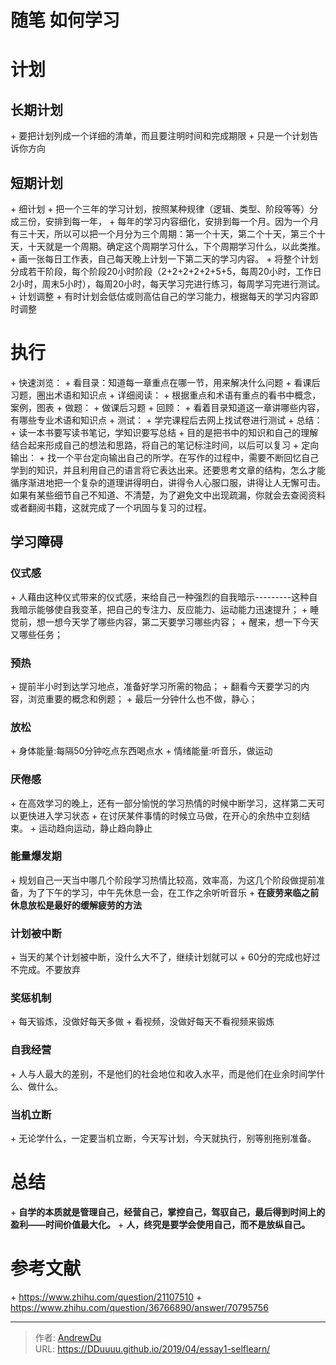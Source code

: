 # 随笔 如何学习


# 计划

## 长期计划

&#43; 要把计划列成一个详细的清单，而且要注明时间和完成期限
&#43; 只是一个计划告诉你方向

## 短期计划

&#43; 细计划
  &#43; 把一个三年的学习计划，按照某种规律（逻辑、类型、阶段等等）分成三份，安排到每一年，
  &#43; 每年的学习内容细化，安排到每一个月。因为一个月有三十天，所以可以把一个月分为三个周期：第一个十天，第二个十天，第三个十天，十天就是一个周期。确定这个周期学习什么，下个周期学习什么，以此类推。
  &#43; 画一张每日工作表，自己每天晚上计划一下第二天的学习内容。
  &#43; 将整个计划分成若干阶段，每个阶段20小时阶段（2&#43;2&#43;2&#43;2&#43;2&#43;5&#43;5，每周20小时，工作日2小时，周末5小时），每周20小时，每天学习完进行练习，每周学习完进行测试。
&#43; 计划调整
  &#43; 有时计划会低估或则高估自己的学习能力，根据每天的学习内容即时调整

# 执行

&#43; 快速浏览：
  &#43; 看目录：知道每一章重点在哪一节，用来解决什么问题
  &#43; 看课后习题，圈出术语和知识点 
&#43; 详细阅读：
  &#43; 根据重点和术语有重点的看书中概念，案例，图表
&#43; 做题：
  &#43; 做课后习题
&#43; 回顾：
  &#43; 看着目录知道这一章讲哪些内容，有哪些专业术语和知识点
&#43; 测试：
  &#43; 学完课程后去网上找试卷进行测试
&#43; 总结：
  &#43; 读一本书要写读书笔记，学知识要写总结
  &#43; 目的是把书中的知识和自己的理解结合起来形成自己的想法和思路，将自己的笔记标注时间，以后可以复习
&#43; 定向输出：
  &#43; 找一个平台定向输出自己的所学。在写作的过程中，需要不断回忆自己学到的知识，并且利用自己的语言将它表达出来。还要思考文章的结构，怎么才能循序渐进地把一个复杂的道理讲得明白，讲得令人心服口服，讲得让人无懈可击。如果有某些细节自己不知道、不清楚，为了避免文中出现疏漏，你就会去查阅资料或者翻阅书籍，这就完成了一个巩固与复习的过程。

## 学习障碍

### 仪式感

&#43; 人藉由这种仪式带来的仪式感，来给自己一种强烈的自我暗示---------这种自我暗示能够使自我变革，把自己的专注力、反应能力、运动能力迅速提升；
&#43; 睡觉前，想一想今天学了哪些内容，第二天要学习哪些内容；
&#43; 醒来，想一下今天又哪些任务；

### 预热

&#43; 提前半小时到达学习地点，准备好学习所需的物品；
&#43; 翻看今天要学习的内容，浏览重要的概念和例题；
&#43; 最后一分钟什么也不做，静心；

### 放松

&#43; 身体能量:每隔50分钟吃点东西喝点水
&#43; 情绪能量:听音乐，做运动

### 厌倦感

&#43; 在高效学习的晚上，还有一部分愉悦的学习热情的时候中断学习，这样第二天可以更快进入学习状态 
&#43; 在讨厌某件事情的时候立马做，在开心的余热中立刻结束。
&#43; 运动趋向运动，静止趋向静止

### 能量爆发期

&#43; 规划自己一天当中哪几个阶段学习热情比较高，效率高，为这几个阶段做提前准备，为了下午的学习，中午先休息一会，在工作之余听听音乐
&#43; **在疲劳来临之前休息放松是最好的缓解疲劳的方法**

### 计划被中断

&#43; 当天的某个计划被中断，没什么大不了，继续计划就可以
&#43; 60分的完成也好过不完成。不要放弃

### 奖惩机制

&#43; 每天锻炼，没做好每天多做
&#43; 看视频，没做好每天不看视频来锻炼

### 自我经营

&#43; 人与人最大的差别，不是他们的社会地位和收入水平，而是他们在业余时间学什么、做什么。

### 当机立断

&#43; 无论学什么，一定要当机立断，今天写计划，今天就执行，别等别拖别准备。

# 总结

&#43; **自学的本质就是管理自己，经营自己，掌控自己，驾驭自己，最后得到时间上的盈利——时间价值最大化。**
&#43; **人，终究是要学会使用自己，而不是放纵自己。**

# 参考文献

&#43; https://www.zhihu.com/question/21107510
&#43; https://www.zhihu.com/question/36766890/answer/70795756


---

> 作者: [AndrewDu](https://github.com/DDuuuu)  
> URL: https://DDuuuu.github.io/2019/04/essay1-selflearn/  

